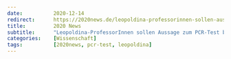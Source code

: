 ```yaml
---
date:          2020-12-14
redirect:      https://2020news.de/leopoldina-professorinnen-sollen-aussage-zum-pcr-test-beeiden/
title:         2020 News
subtitle:      "Leopoldina-ProfessorInnen sollen Aussage zum PCR-Test beeiden"
categories:    [Wissenschaft]
tags:          [2020news, pcr-test, leopoldina]
---
```

